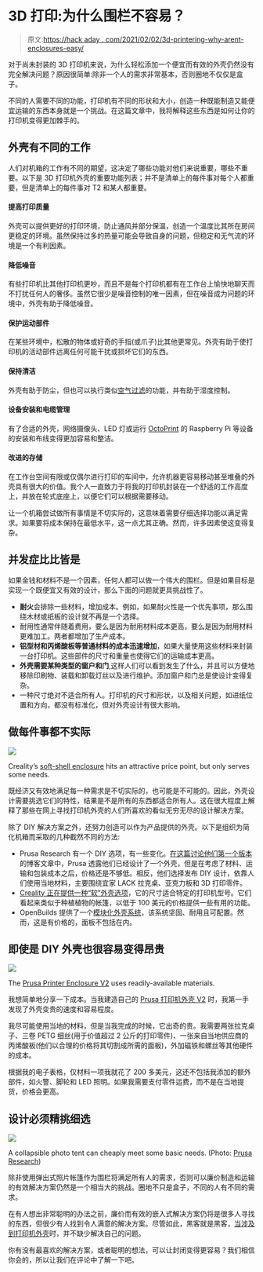 # 3D 打印:为什么围栏不容易？

> 原文:[https://hack aday . com/2021/02/02/3d-printering-why-arent-enclosures-easy/](https://hackaday.com/2021/02/02/3d-printering-why-arent-enclosures-easier/)

对于尚未封装的 3D 打印机来说，为什么轻松添加一个便宜而有效的外壳仍然没有完全解决问题？原因很简单:除非一个人的需求非常基本，否则圈地不仅仅是盒子。

不同的人需要不同的功能，打印机有不同的形状和大小，创造一种既能制造又能便宜运输的东西本身就是一个挑战。在这篇文章中，我将解释这些东西是如何让你的打印机变得更加棘手的。

## 外壳有不同的工作

人们对机箱的工作有不同的期望，这决定了哪些功能对他们来说重要，哪些不重要。以下是 3D 打印机外壳的重要功能列表；并不是清单上的每件事对每个人都重要，但是清单上的每件事对 T2 和某人都重要。

#### 提高打印质量

外壳可以提供更好的打印环境，防止通风并部分保温，创造一个温度比其所在房间更稳定的环境。虽然保持过多的热量可能会导致自身的问题，但稳定和无气流的环境是一个有利因素。

#### 降低噪音

有些打印机比其他打印机更吵，而且不是每个打印机都有在工作台上愉快地聊天而不打扰任何人的奢侈。虽然它很少是噪音控制的唯一因素，但在噪音成为问题的环境中，外壳有助于降低噪音。

#### 保护运动部件

在某些环境中，松散的物体或好奇的手指(或爪子)比其他更常见。外壳有助于使打印机的活动部件远离任何可能干扰或损坏它们的东西。

#### 保持清洁

外壳有助于防尘，但也可以执行类似[空气过滤](https://hackaday.com/2016/02/01/3d-printing-fumes-new-science/)的功能，并有助于湿度控制。

#### 设备安装和电缆管理

有了合适的外壳，网络摄像头、LED 灯或运行 [OctoPrint](https://octoprint.org/) 的 Raspberry Pi 等设备的安装和布线变得更加容易和整洁。

#### 改进的存储

在工作台空间有限或仅偶尔进行打印的车间中，允许机器更容易移动甚至堆叠的外壳具有很大的价值。我个人一直致力于将我的打印机封装在一个舒适的工作高度上，并放在轮式底座上，以便它们可以根据需要移动。

让一个机箱尝试做所有事情是不切实际的，这意味着需要仔细选择功能以满足需求。如果要将成本保持在最低水平，这一点尤其正确。然而，许多因素使这变得复杂。

## 并发症比比皆是

如果金钱和材料不是一个因素，任何人都可以做一个伟大的围栏。但是如果目标是实现一个既便宜又有效的设计，那么下面的问题就更具挑战性了。

*   **耐火**会排除一些材料，增加成本。例如，如果耐火性是一个优先事项，那么围绕木材或纸板的设计就不再是一个选择。
*   耐用性通常伴随着费用，要么是因为耐用材料成本更高，要么是因为耐用材料更难加工。两者都增加了生产成本。
*   **铝型材和丙烯酸板等普通材料的成本迅速增加**，如果大量使用这些材料来封装一台打印机。这些部件的尺寸和重量也使得它们的运输成本更高。
*   **外壳需要某种类型的窗户和门**,这样人们可以看到发生了什么，并且可以方便地移除印刷物、装载和卸载灯丝以及进行维护。添加窗户和门总是使设计变得复杂。
*   一种尺寸绝对不适合所有人。打印机的尺寸和形状，以及相关问题，如进纸位置和方向，都没有标准化，但对外壳设计有很大影响。

## 做每件事都不实际

[![](../Images/6c5fd100b10b3b86ca9fedd67421b865.png)](https://hackaday.com/wp-content/uploads/2021/01/Creality-Soft.jpg)

Creality’s [soft-shell enclosure](https://www.creality3dofficial.com/products/3d-printer-enclosure-safe-quick-and-easy-installation) hits an attractive price point, but only serves some needs.

既经济又有效地满足每一种需求是不切实际的，也可能是不可能的。因此，外壳设计需要挑选它们的特性，结果是不是所有的东西都适合所有人。这在很大程度上解释了那些在网上寻找打印机外壳的人们所喜欢的看似无穷无尽的设计解决方案。

除了 DIY 解决方案之外，还努力创造可以作为产品提供的外壳。以下是组织为简化机箱而采取的几种截然不同的方法:

*   Prusa Research 有一个 DIY 选项，有一些变化。[在这篇讨论他们第一个版本](https://blog.prusaprinters.org/cheap-simple-3d-printer-enclosure_7785/)的博客文章中，Prusa 透露他们已经设计了一个外壳，但是在考虑了材料、运输和包装成本之后，价格还是不够低。相反，他们选择发布 DIY 设计，依靠人们使用当地材料，主要围绕宜家 LACK 拉克桌、亚克力板和 3D 打印零件。
*   [Creality 正在提供一种“软”外壳选项](https://www.creality3dofficial.com/products/3d-printer-enclosure-safe-quick-and-easy-installation)，它的尺寸适合特定的打印机型号。它们看起来类似于种植植物的帐篷，以低于 100 美元的价格提供一些有用的功能。
*   OpenBuilds 提供了一个[模块化外壳系统](https://openbuildspartstore.com/modular-enclosure-system/)，该系统坚固、耐用且可配置。然而，这是有价格的，面板不包括在内。

## 即使是 DIY 外壳也很容易变得昂贵

[![](../Images/9ab7d854b6c650051b462b31ba77c855.png)](https://hackaday.com/wp-content/uploads/2021/01/PRUSA-LACK-enclosure.jpg)

The [Prusa Printer Enclosure V2](https://blog.prusaprinters.org/mmu2s-printer-enclosure_30215/) uses readily-available materials.

我想简单地分享一下成本。当我建造自己的 [Prusa 打印机外壳 V2](https://blog.prusaprinters.org/mmu2s-printer-enclosure_30215/) 时，我第一手发现了外壳变贵的速度和容易程度。

我尽可能使用当地的材料，但是当我完成的时候，它出奇的贵。我需要两张拉克桌子、三卷 PETG 细丝(用于价值超过 2 公斤的打印零件)、一张来自当地供应商的丙烯酸板(他们以合理的价格将其切割成所需的面板)，外加磁铁和螺丝等其他硬件的成本。

根据我的电子表格，仅材料一项我就花了 200 多美元，这还不包括我添加的额外部件，如火警、脚轮和 LED 照明。如果我需要支付零件运费，而不是在当地提货，价格会更高。

## 设计必须精挑细选

[![](../Images/6e8e192f2e7647492807ca5d1f6483f6.png)](https://hackaday.com/wp-content/uploads/2021/01/photo_tent-Enclosure-Prusa.jpg)

A collapsible photo tent can cheaply meet some basic needs. (Photo: [Prusa Research](https://blog.prusaprinters.org/cheap-simple-3d-printer-enclosure_7785/))

除非使用弹出式照片帐篷作为围栏将满足所有人的需求，否则可以廉价制造和运输的有效解决方案仍然是一个相当大的挑战。圈地不只是盒子，不同的人有不同的需求。

在有人想出非常聪明的办法之前，廉价而有效的嵌入式解决方案仍将是很多人寻找的东西，但很少有人找到令人满意的解决方案。尽管如此，黑客就是黑客，[当涉及到打印机外壳](https://hackaday.com/tag/3d-printer-enclosure/)时，并不缺少解决自己的问题。

你有没有最喜欢的解决方案，或者聪明的想法，可以让封闭变得更容易？我们相信你会的，所以让我们在评论中了解一下吧。